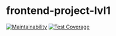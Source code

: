 # frontend-project-lvl1
[![Maintainability](https://api.codeclimate.com/v1/badges/6511b0d2c760eb7477ee/maintainability)](https://codeclimate.com/github/danylokarpenko/frontend-project-lvl1/maintainability)
[![Test Coverage](https://api.codeclimate.com/v1/badges/a99a88d28ad37a79dbf6/test_coverage)](https://codeclimate.com/github/codeclimate/codeclimate/test_coverage)
